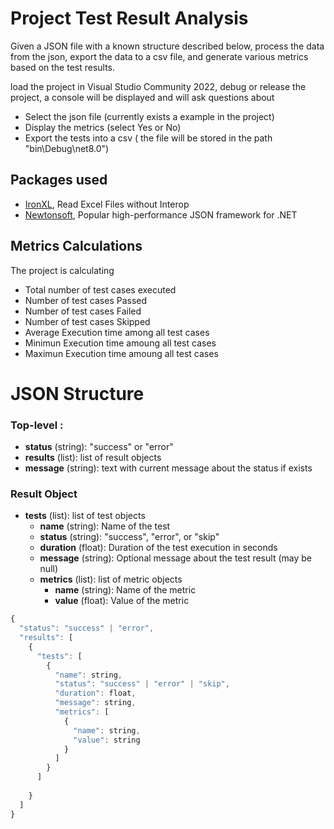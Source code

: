 
# Project Test Result Analysis

Given a JSON file with a known structure described below, process the data from the json, export the data to a csv file, and generate various metrics based on the test results.

load the project in Visual Studio Community 2022, debug or release the project, a console will be displayed and will ask questions about 
- Select the json file (currently exists a example in the project)
- Display the metrics (select Yes or No)
- Export the tests into a csv ( the file will be stored in the path "bin\Debug\net8.0")

## Packages used
- [IronXL](https://ironsoftware.com/csharp/excel/object-reference/api/), Read Excel Files without Interop
- [Newtonsoft](https://www.newtonsoft.com/json), Popular high-performance JSON framework for .NET

## Metrics Calculations
The project is calculating
- Total number of test cases executed
- Number of test cases Passed
- Number of test cases Failed
- Number of test cases Skipped
- Average Execution time among all test cases
- Minimun Execution time amoung all test cases
- Maximun Execution time amoung all test cases

# JSON Structure

### Top-level :

- **status** (string): "success" or "error"
- **results** (list): list of result objects
- **message** (string): text with current message about the status if exists

### Result Object
- **tests** (list): list of test objects
    - **name** (string): Name of the test
    - **status** (string): "success", "error", or "skip"
    - **duration** (float): Duration of the test execution in seconds
    - **message** (string): Optional message about the test result (may be null)
    - **metrics** (list): list of metric objects
        - **name** (string): Name of the metric
        - **value** (float): Value of the metric


```javascript
{
  "status": "success" | "error",
  "results": [
    {
      "tests": [
        {
          "name": string,
          "status": "success" | "error" | "skip",
          "duration": float,
          "message": string,
          "metrics": [
            {
              "name": string,
              "value": string
            }
          ] 
        }
      ]
     
    }
  ]
}
```

